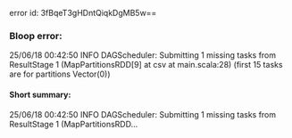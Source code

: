 error id: 3fBqeT3gHDntQiqkDgMB5w==
### Bloop error:

25/06/18 00:42:50 INFO DAGScheduler: Submitting 1 missing tasks from ResultStage 1 (MapPartitionsRDD[9] at csv at main.scala:28) (first 15 tasks are for partitions Vector(0))
#### Short summary: 

25/06/18 00:42:50 INFO DAGScheduler: Submitting 1 missing tasks from ResultStage 1 (MapPartitionsRDD...